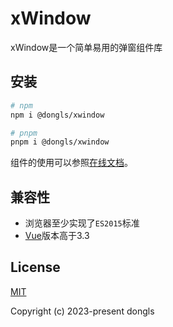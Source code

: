 # xWindow

xWindow是一个简单易用的弹窗组件库

## 安装

```bash
# npm
npm i @dongls/xwindow

# pnpm
pnpm i @dongls/xwindow
```

组件的使用可以参照[在线文档][doc]。

## 兼容性

- 浏览器至少实现了`ES2015`标准
- [Vue][vue]版本高于3.3

## License

[MIT](https://opensource.org/licenses/MIT)

Copyright (c) 2023-present dongls

[vue]: https://github.com/vuejs/core
[doc]: https://dongls.github.io/xWindow/
